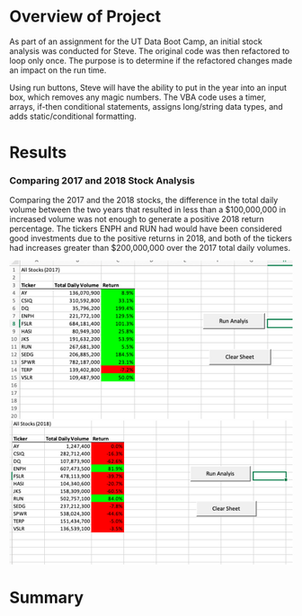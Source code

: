 # Overview of Project

As part of an assignment for the UT Data Boot Camp, an initial stock analysis was conducted for Steve. The original code was then refactored to loop only once. The purpose is to determine if the refactored changes made an impact on the run time.

Using run buttons, Steve will have the ability to put in the year into an input box, which removes any magic numbers. The VBA code uses a timer, arrays, if-then conditional statements, assigns long/string data types, and adds static/conditional formatting.

# Results

### Comparing 2017 and 2018 Stock Analysis
Comparing the 2017 and the 2018 stocks, the difference in the total daily volume between the two years that resulted in less than a $100,000,000 in increased volume was not enough to generate a positive 2018 return percentage. The tickers ENPH and RUN had would have been considered good investments due to the positive returns in 2018, and both of the tickers had increases greater than $200,000,000 over the 2017 total daily volumes.

![2017](https://github.com/remilekunajisebutu/stock-analysis/blob/main/Resources/VBA_Challenge_2017.png)![2018](https://github.com/remilekunajisebutu/stock-analysis/blob/main/Resources/VBA_Challenge_2018.png)


# Summary

